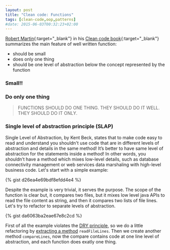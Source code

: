 ```yaml
---
layout: post
title: "Clean code: Functions"
tags: [clean-code,oop,patterns]
#date: 2015-06-03T00:32:23+02:00
---
```


[Robert Martin][]{:target="_blank"} in his [Clean code book][Clean code]{:target="_blank"} summarizes the main feature of well written function:

- should be small
- does only one thing
- should be one level of abstraction below the concept represented by the function

### Small!!

### Do only one thing

> FUNCTIONS SHOULD DO ONE THING. THEY SHOULD DO IT WELL.
THEY SHOULD DO IT ONLY.

### Single level of abstraction principle (SLAP)
Single Level of Abstraction, by Kent Beck, states that to make code easy to read and understand you shouldn't use code that are in different levels of abstraction and details in the same method! It’s better to have same level of abstraction for the statements inside a method! In other words, you shouldn’t have a method which mixes low-level details, such as database connectivity management or web services data marshaling with high-level business code.
Let's start with a simple example:

{% gist d26ea4e69bdf8efdd4e4 %}

Despite the example is very trivial, it serves the purpose.
The scope of the function is clear but, it compares two files, but it mixes low level java APIs to read the file content as string, and then it compares two lists of file lines.
Let's try to refactor to separate levels of abstraction.

{% gist da6063ba2eae67e8c2cd %}

First of all the example violates the [DRY principle][DRY], so we do a little refactoring by [extracting a method][extract method] `readFileLines`. Then we create another method `compareLines`, now the compare contains code at one line level of abstraction, and each function does exatly one thing.

[Robert Martin]: https://twitter.com/unclebobmartin
[Clean code]: http://www.amazon.com/Clean-Code-Handbook-Software-Craftsmanship/dp/0132350882
[DRY]: https://en.wikipedia.org/wiki/Don%27t_repeat_yourself
[extract method]: http://refactoring.com/catalog/extractMethod.html
